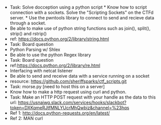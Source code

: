 
* Task: Solve docception using a python script
      * Know how to script connection with a sockets. Solve the "Scripting Sockets" on the CTFd server. 
      * Use the pwntools library to connect to send and recieve data through a socket.
* Be able to make use of python string functions such as join(), split(), strip() and rstrip()
* ref: https://docs.python.org/2/library/string.html
* Task: Board question
* Python Parsing w/ Shlex
* Be able to use the python Regex library
* Task: Board question
* ref:https://docs.python.org/2/library/re.html
* Interfacing with netcat listener
* Be able to send and receive data with a service running on a socket
* resource: https://github.com/sheriffsparks/ctf_scripts.git
* Task: morse.py [need to host this on a server]
* Know how to make a http request using curl and python.
* Task: Make an HTTP POST request with your handle as the data to this url: https://usnaiwg.slack.com/services/hooks/slackbot?token=DXKqmeRJtfMNLYUcrMhQwbjz&channel=%23hqs   
* Ref 1: http://docs.python-requests.org/en/latest/
* Ref 2: MAN curl

